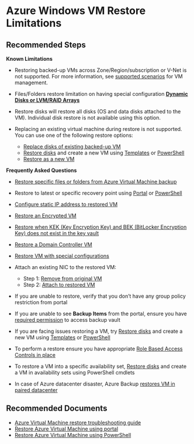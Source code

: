 <properties
	pageTitle="Azure Windows VM Restore Limitations"
	description="Limitations when restoring an Azure VM from backup"
	service="microsoft.recoveryservices"
	resource="vaults"
	authors="trinadhk"
	ms.author="trinadhk"
	displayOrder="8"
	selfHelpType="resource"
	supportTopicIds="32553299"
	resourceTags=""
	productPesIds="15207"
	cloudEnvironments="public"
	articleId="6fff7f67-d153-43f0-89c9-598eba2fe465"
/>

# Azure Windows VM Restore Limitations

## **Recommended Steps**

**Known Limitations**

- Restoring backed-up VMs across Zone/Region/subscription or V-Net is not supported. For more information, see [supported scenarios](https://aka.ms/VMBackup-Support-VMManagement) for VM management.
- Files/Folders restore limitation on having special configuration [**Dynamic Disks or LVM/RAID Arrays**](https://aka.ms/AB-AA4ecqw)
- Restore disks will restore all disks (OS and data disks attached to the VM). Individual disk restore is not available using this option.
- Replacing an existing virtual machine during restore is not supported. You can use one of the following restore options:

	- [Replace disks of existing backed-up VM](https://aka.ms/VMRestore-ReplaceExisting-disks)<br>
	- [Restore disks](https://aka.ms/VMrestore-restore-disk) and create a new VM using [Templates](https://aka.ms/templates-to-customize-a-restored-vm) or [PowerShell](https://aka.ms/AB-AA4e56j)
	- [Restore as a new VM](https://aka.ms/AzureBackup-Restore-NewVM)
	
**Frequently Asked Questions**

- [Restore specific files or folders from Azure Virtual Machine backup](https://aka.ms/AB-AA4e56a)<br>
- Restore to latest or specific recovery point using [Portal](https://aka.ms/AB-AA4ecqx) or [PowerShell](https://aka.ms/AB-AA4e56o)
- [Configure static IP address to restored VM](https://aka.ms/AB-AA4e56r)<br>
- [Restore an Encrypted VM](https://aka.ms/AB-AA4e56t)<br>
- [Restore when KEK (Key Encryption Key) and BEK (BitLocker Encryption Key) does not exist in the key vault](https://aka.ms/AB-AA4ecqr)<br>
- [Restore a Domain Controller VM](https://aka.ms/AB-AA4e56v)<br>
- [Restore VM with special configurations](https://aka.ms/AB-AA4e56v)<br>
- Attach an existing NIC to the restored VM:
	
	- Step 1: [Remove from original VM](https://aka.ms/AB-AA4ecr0)<br>
	- Step 2: [Attach to restored VM](https://aka.ms/AB-AA4e56s)<br>

- If you are unable to restore, verify that you don’t have any group policy restriction from portal
- If you are unable to see **Backup Items** from the portal, ensure you have [required permission](https://aka.ms/AB-AA4ecqc) to access backup vault
- If you are facing issues restoring a VM, try [Restore disks](https://aka.ms/VMrestore-restore-disk) and create a new VM using [Templates](https://aka.ms/templates-to-customize-a-restored-vm) or [PowerShell](https://aka.ms/AB-AA4e56j)<br>
- To perform a restore ensure you have appropriate [Role Based Access Controls in place](https://aka.ms/AB-AA4ecqc) <br>
- To restore a VM into a specific availability set, [Restore disks](https://aka.ms/VMrestore-restore-disk) and create a VM in availability sets using PowerShell cmdlets <br>
- In case of Azure datacenter disaster, Azure Backup [restores VM in paired datacenter](https://aka.ms/AB-AA4e56v)<br>

## **Recommended Documents**

- [Azure Virtual Machine restore troubleshooting guide](https://aka.ms/AB-AA4ecqi)<br>
- [Restore Azure Virtual Machine using portal](https://aka.ms/AB-AA4e565)<br>
- [Restore Azure Virtual Machine using PowerShell](https://aka.ms/AB-AA4e56z)<br>
